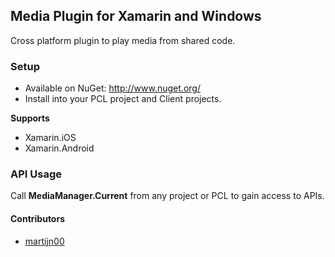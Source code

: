 ## Media Plugin for Xamarin and Windows

Cross platform plugin to play media from shared code.

### Setup
* Available on NuGet: http://www.nuget.org/
* Install into your PCL project and Client projects.

**Supports**
* Xamarin.iOS
* Xamarin.Android


### API Usage

Call **MediaManager.Current** from any project or PCL to gain access to APIs.

#### Contributors
* [martijn00](https://github.com/martijn00)
